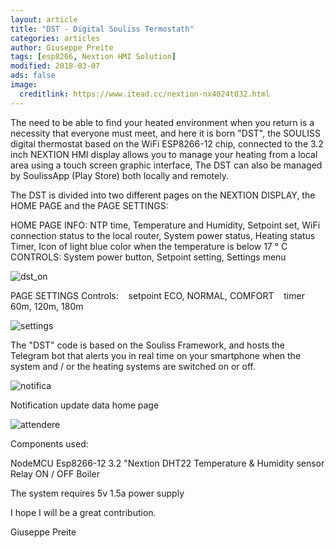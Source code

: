 ```yaml
---
layout: article
title: "DST - Digital Souliss Termostath"
categories: articles
author: Giuseppe Preite
tags: [esp8266, Nextion HMI Solution]
modified: 2018-03-07
ads: false  
image:
  creditlink: https://www.itead.cc/nextion-nx4024t032.html
---
```


The need to be able to find your heated environment when you return is a necessity that everyone must meet, and here it is born
"DST", the SOULISS digital thermostat based on the WiFi ESP8266-12 chip, connected to the 3.2 inch NEXTION HMI display
allows you to manage your heating from a local area using a touch screen graphic interface,
The DST can also be managed by SoulissApp (Play Store) both locally and remotely.

The DST is divided into two different pages on the NEXTION DISPLAY, the HOME PAGE and the PAGE SETTINGS:

HOME PAGE
INFO:
NTP time, Temperature and Humidity, Setpoint set, WiFi connection status to the local router, System power status, Heating status
Timer, Icon of light blue color when the temperature is below 17 ° C
   
CONTROLS: 
System power button, Setpoint setting, Settings menu
     
   ![dst_on](https://user-images.githubusercontent.com/15862510/37124094-2dcf81ae-2267-11e8-8a18-969e3a757ac1.png)
     
PAGE SETTINGS
Controls:
   setpoint ECO, NORMAL, COMFORT
   timer 60m, 120m, 180m
   
   ![settings](https://user-images.githubusercontent.com/15862510/37124109-3a4c73ec-2267-11e8-8906-9d1858fd9553.png)
   
The "DST" code is based on the Souliss Framework, and hosts the Telegram bot that alerts you in real time on your smartphone when
the system and / or the heating systems are switched on or off.

![notifica](https://user-images.githubusercontent.com/15862510/37124117-413d72d2-2267-11e8-91ae-8ce27f20894a.png)

Notification update data home page

![attendere](https://user-images.githubusercontent.com/15862510/37124112-3e26997a-2267-11e8-9e7b-e48412001e94.png)

Components used:

NodeMCU Esp8266-12
3.2 "Nextion
DHT22 Temperature & Humidity sensor
Relay ON / OFF Boiler

The system requires 5v 1.5a power supply

I hope I will be a great contribution.

Giuseppe Preite
